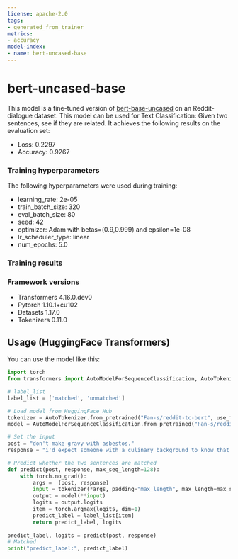 ```yaml
---
license: apache-2.0
tags:
- generated_from_trainer
metrics:
- accuracy
model-index:
- name: bert-uncased-base
---
```

<!-- This model card has been generated automatically according to the information the Trainer had access to. You
should probably proofread and complete it, then remove this comment. -->

# bert-uncased-base

This model is a fine-tuned version of [bert-base-uncased](https://huggingface.co/bert-base-uncased) on an Reddit-dialogue dataset.
This model can be used for Text Classification: Given two sentences, see if they are related.
It achieves the following results on the evaluation set:
- Loss: 0.2297
- Accuracy: 0.9267

### Training hyperparameters

The following hyperparameters were used during training:
- learning_rate: 2e-05
- train_batch_size: 320
- eval_batch_size: 80
- seed: 42
- optimizer: Adam with betas=(0.9,0.999) and epsilon=1e-08
- lr_scheduler_type: linear
- num_epochs: 5.0

### Training results



### Framework versions

- Transformers 4.16.0.dev0
- Pytorch 1.10.1+cu102
- Datasets 1.17.0
- Tokenizers 0.11.0

## Usage (HuggingFace Transformers)
You can use the model like this: 

```python
import torch
from transformers import AutoModelForSequenceClassification, AutoTokenizer

# label_list
label_list = ['matched', 'unmatched']

# Load model from HuggingFace Hub
tokenizer = AutoTokenizer.from_pretrained("Fan-s/reddit-tc-bert", use_fast=True)
model = AutoModelForSequenceClassification.from_pretrained("Fan-s/reddit-tc-bert") 

# Set the input
post = "don't make gravy with asbestos."
response = "i'd expect someone with a culinary background to know that. since we're talking about school dinner ladies, they need to learn this pronto."

# Predict whether the two sentences are matched 
def predict(post, response, max_seq_length=128):
    with torch.no_grad():
        args =  (post, response)
        input = tokenizer(*args, padding="max_length", max_length=max_seq_length, truncation=True, return_tensors="pt")
        output = model(**input)
        logits = output.logits
        item = torch.argmax(logits, dim=1)
        predict_label = label_list[item]
        return predict_label, logits
         
predict_label, logits = predict(post, response)
# Matched
print("predict_label:", predict_label)
```